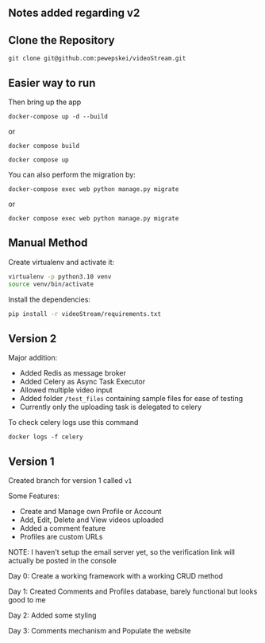 ## Notes added regarding v2
## Clone the Repository

```
git clone git@github.com:pewepskei/videoStream.git
```

## Easier way to run 

Then bring up the app
```
docker-compose up -d --build
```

or

```
docker compose build
```
```
docker compose up
```

You can also perform the migration by:
```
docker-compose exec web python manage.py migrate
```

or 

```
docker compose exec web python manage.py migrate
```

## Manual Method


Create virtualenv and activate it:

```bash
virtualenv -p python3.10 venv
source venv/bin/activate
```

Install the dependencies:

```bash
pip install -r videoStream/requirements.txt
```

## Version 2
Major addition:
- Added Redis as message broker
- Added Celery as Async Task Executor
- Allowed multiple video input
- Added folder `/test_files` containing sample files for ease of testing
- Currently only the uploading task is delegated to celery

To check celery logs use this command
```
docker logs -f celery
```

## Version 1
Created branch for version 1 called `v1`

Some Features:
- Create and Manage own Profile or Account
- Add, Edit, Delete and View videos uploaded
- Added a comment feature
- Profiles are custom URLs

NOTE: I haven't setup the email server yet, so the verification link will actually be posted in the console

Day 0: Create a working framework with a working CRUD method

Day 1: Created Comments and Profiles database, barely functional but looks good to me

Day 2: Added some styling

Day 3: Comments mechanism and Populate the website
